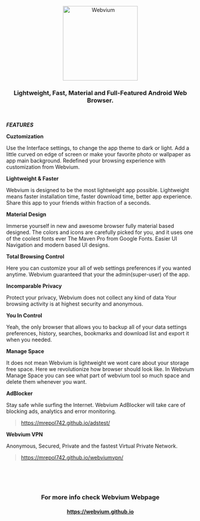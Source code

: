 <p align="center">
<a href="https://mrepol742.github.io/webvium">
  <img alt="Webvium" src="https://mrepol742.github.io/images/webvium_transparent_icon.png" width="200px"/> 
  </a> 
  <h3 align="center">Lightweight, Fast, Material and Full-Featured Android Web Browser.</h3>
</p>
<br>


***FEATURES***


**Cuztomization**

Use the Interface settings, to change the app theme to dark or light. Add a little curved on edge of screen or make your favorite photo or wallpaper as app main background. Redefined your browsing experience with customization from Webvium.

**Lightweight & Faster**

Webvium is designed to be the most lightweight app possible. Lightweight means faster installation time, faster download time, better app experience. Share this app to your friends within fraction of a seconds.

**Material Design**

Immerse yourself in new and awesome browser fully material based designed. The colors and icons are carefully picked for you, and it uses one of the coolest fonts ever The Maven Pro from Google Fonts. Easier UI Navigation and modern based UI designs.

**Total Browsing Control**

Here you can customize your all of web settings preferences if you wanted anytime. Webvium guaranteed that your the admin(super-user) of the app.

**Incomparable Privacy**

Protect your privacy, Webvium does not collect any kind of data Your browsing activity is at highest security and anonymous.

**You In Control**

Yeah, the only browser that allows you to backup all of your data settings preferences, history, searches, bookmarks and download list and export it when you needed.

**Manage Space**

It does not mean Webvium is lightweight we wont care about your storage free space. Here we revolutionize how browser should look like. In Webvium Manage Space you can see what part of webvium tool so much space and delete them whenever you want.

**AdBlocker**

Stay safe while surfing the Internet. Webvium AdBlocker will take care of blocking ads, analytics and error monitoring.
>https://mrepol742.github.io/adstest/

**Webvium VPN**

Anonymous, Secured, Private and the fastest Virtual Private Network.
>https://mrepol742.github.io/webviumvpn/


<br>
<br>
<br>
<p align="center">
  <h3 align="center">For more info check Webvium Webpage</h3>
  <h4 align="center"><a href="https://webvium.github.io">https://webvium.github.io</a></h4>
</p>
<br>
